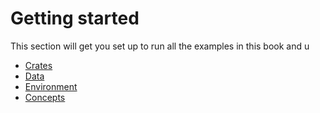 # Getting started

This section will get you set up to run all the examples in this book and u

* [Crates](crates.md)
* [Data](data.md)
* [Environment](end.md)
* [Concepts](concenpts.md)